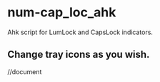 # num-cap_loc_ahk
Ahk script for LumLock and CapsLock indicators.

## Change tray icons as you wish. 
//document 
